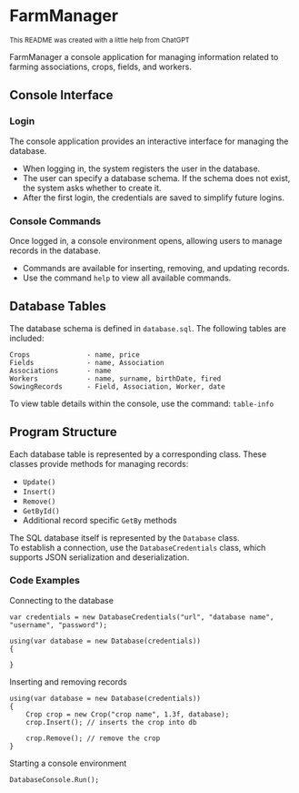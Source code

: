 # FarmManager
<small>This README was created with a little help from ChatGPT</small>

FarmManager a console application for managing information related to farming associations, crops, fields, and workers.

## Console Interface

### Login
The console application provides an interactive interface for managing the database.

- When logging in, the system registers the user in the database.
- The user can specify a database schema. If the schema does not exist, the system asks whether to create it.
- After the first login, the credentials are saved to simplify future logins.

### Console Commands
Once logged in, a console environment opens, allowing users to manage records in the database.

- Commands are available for inserting, removing, and updating records.
- Use the command `help` to view all available commands.

## Database Tables
The database schema is defined in `database.sql`. The following tables are included:

```
Crops              - name, price
Fields             - name, Association
Associations       - name
Workers            - name, surname, birthDate, fired
SowingRecords      - Field, Association, Worker, date
```
To view table details within the console, use the command:  `table-info`

## Program Structure
Each database table is represented by a corresponding class. These classes provide methods for managing records:

- `Update()`
- `Insert()`
- `Remove()`
- `GetById()`
- Additional record specific `GetBy` methods

The SQL database itself is represented by the `Database` class.  
To establish a connection, use the `DatabaseCredentials` class, which supports JSON serialization and deserialization.

### Code Examples
Connecting to the database
```
var credentials = new DatabaseCredentials("url", "database name", "username", "password");

using(var database = new Database(credentials))
{

}
```

Inserting and removing records
```
using(var database = new Database(credentials))
{
	Crop crop = new Crop("crop name", 1.3f, database);
	crop.Insert(); // inserts the crop into db
	
	crop.Remove(); // remove the crop
}
```

Starting a console environment
```
DatabaseConsole.Run();
```
